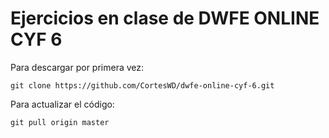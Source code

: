 # Ejercicios en clase de DWFE ONLINE CYF 6

Para descargar por primera vez:
```
git clone https://github.com/CortesWD/dwfe-online-cyf-6.git
```

Para actualizar el código:

```
git pull origin master
```